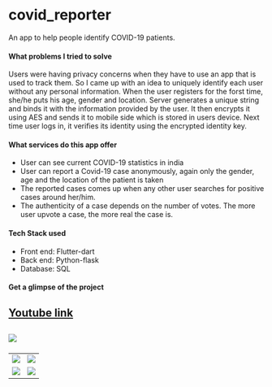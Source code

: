 # covid_reporter

An app to help people identify COVID-19 patients.

#### What problems I tried to solve
  Users were having privacy concerns when they have to use an app that is used to track them. So I came up with an idea to uniquely identify each user without any personal information. When the user registers for the forst time, she/he puts his age, gender and location. Server generates a unique string and binds it with the information provided by the user. It then encrypts it using AES and sends it to mobile side which is stored in users device. Next time user logs in, it verifies its identity using the encrypted identity key.
  
#### What services do this app offer
  - User can see current COVID-19 statistics in india
  - User can report a Covid-19 case anonymously, again only the gender, age and the location of the patient is taken
  - The reported cases comes up when any other user searches for positive cases around her/him. 
  - The authenticity of a case depends on the number of votes. The more user upvote a case, the more real the case is.
 #### Tech Stack used
  - Front end: Flutter-dart
  - Back end: Python-flask
  - Database: SQL
  
 #### Get a glimpse of the project

<a href="https://www.youtube.com/watch?v=nPQMculx1d4&t">Youtube link</a>
<br>
<br>
<img src="Samples/covid_reporter.png" width="700px">
----
|||
|:---:|:---:|
|![](<img src="Samples/Screenshot_1587563965.png" height="300px">)|![](<img src="Samples/Screenshot_1587564110.png" height="300px">)|
|![](<img src="Samples/Screenshot_1587563845.png" height="300px">)|![](<img src="Samples/Screenshot_1587564015.png" height="300px">)|

